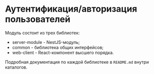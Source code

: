 # Аутентификация/авторизация пользователей

Модуль состоит из трех библиотек:
- server-module - NestJS-модуль;
- common - библиотека общих интерфейсов;
- web-client - React-компонент высшего порядка.

Подробная документация по каждой библиотеке в `README.md` внутри каталогов.
